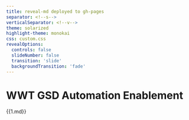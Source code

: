 ```yaml
---
title: reveal-md deployed to gh-pages
separator: <!--s-->
verticalSeparator: <!--v-->
theme: solarized
highlight-theme: monokai
css: custom.css
revealOptions:
  controls: false
  slideNumber: false
  transition: 'slide'
  backgroundTransition: 'fade'
---
```


# WWT GSD Automation Enablement

{{1.md}}